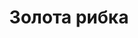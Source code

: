 ---
layout: archive_film
permalink: ua/archive/2020/long-short/goldfish

title: Золота рибка
director: Ksenia Kulakova
country: Велика Британія
description: Харизматична британська студентка на ім'я Аггі хоче розповісти про свої почуття Джеймі, об’єкту її прихильності. Однак, вона дізнається що Джеймі зустрічається з Ніною. Ми спостерігаємо за Аггі у самому розпалі вечірки, коли вона під дією MDMA та її підліткових емоцій спочатку бореться, потім приймає та в результаті відчуває піднесення від новини. 
category: long-short
image_folder: images/films/archive/2020/long-short/goldfish
is_winner: true
submission_year: 2020
lang: ua
---